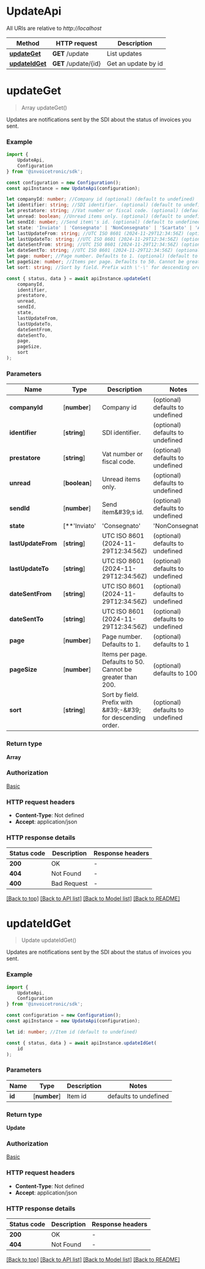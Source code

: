 # UpdateApi

All URIs are relative to *http://localhost*

|Method | HTTP request | Description|
|------------- | ------------- | -------------|
|[**updateGet**](#updateget) | **GET** /update | List updates|
|[**updateIdGet**](#updateidget) | **GET** /update/{id} | Get an update by id|

# **updateGet**
> Array<Update> updateGet()

Updates are notifications sent by the SDI about the status of invoices you sent.

### Example

```typescript
import {
    UpdateApi,
    Configuration
} from '@invoicetronic/sdk';

const configuration = new Configuration();
const apiInstance = new UpdateApi(configuration);

let companyId: number; //Company id (optional) (default to undefined)
let identifier: string; //SDI identifier. (optional) (default to undefined)
let prestatore: string; //Vat number or fiscal code. (optional) (default to undefined)
let unread: boolean; //Unread items only. (optional) (default to undefined)
let sendId: number; //Send item\'s id. (optional) (default to undefined)
let state: 'Inviato' | 'Consegnato' | 'NonConsegnato' | 'Scartato' | 'AccettatoDalDestinatario' | 'RifiutatoDalDestinatario' | 'ImpossibilitàDiRecapito' | 'DecorrenzaTermini' | 'AttestazioneTrasmissioneFattura'; //SDI state (optional) (default to undefined)
let lastUpdateFrom: string; //UTC ISO 8601 (2024-11-29T12:34:56Z) (optional) (default to undefined)
let lastUpdateTo: string; //UTC ISO 8601 (2024-11-29T12:34:56Z) (optional) (default to undefined)
let dateSentFrom: string; //UTC ISO 8601 (2024-11-29T12:34:56Z) (optional) (default to undefined)
let dateSentTo: string; //UTC ISO 8601 (2024-11-29T12:34:56Z) (optional) (default to undefined)
let page: number; //Page number. Defaults to 1. (optional) (default to 1)
let pageSize: number; //Items per page. Defaults to 50. Cannot be greater than 200. (optional) (default to 100)
let sort: string; //Sort by field. Prefix with \'-\' for descending order. (optional) (default to undefined)

const { status, data } = await apiInstance.updateGet(
    companyId,
    identifier,
    prestatore,
    unread,
    sendId,
    state,
    lastUpdateFrom,
    lastUpdateTo,
    dateSentFrom,
    dateSentTo,
    page,
    pageSize,
    sort
);
```

### Parameters

|Name | Type | Description  | Notes|
|------------- | ------------- | ------------- | -------------|
| **companyId** | [**number**] | Company id | (optional) defaults to undefined|
| **identifier** | [**string**] | SDI identifier. | (optional) defaults to undefined|
| **prestatore** | [**string**] | Vat number or fiscal code. | (optional) defaults to undefined|
| **unread** | [**boolean**] | Unread items only. | (optional) defaults to undefined|
| **sendId** | [**number**] | Send item\&#39;s id. | (optional) defaults to undefined|
| **state** | [**&#39;Inviato&#39; | &#39;Consegnato&#39; | &#39;NonConsegnato&#39; | &#39;Scartato&#39; | &#39;AccettatoDalDestinatario&#39; | &#39;RifiutatoDalDestinatario&#39; | &#39;ImpossibilitàDiRecapito&#39; | &#39;DecorrenzaTermini&#39; | &#39;AttestazioneTrasmissioneFattura&#39;**]**Array<&#39;Inviato&#39; &#124; &#39;Consegnato&#39; &#124; &#39;NonConsegnato&#39; &#124; &#39;Scartato&#39; &#124; &#39;AccettatoDalDestinatario&#39; &#124; &#39;RifiutatoDalDestinatario&#39; &#124; &#39;ImpossibilitàDiRecapito&#39; &#124; &#39;DecorrenzaTermini&#39; &#124; &#39;AttestazioneTrasmissioneFattura&#39;>** | SDI state | (optional) defaults to undefined|
| **lastUpdateFrom** | [**string**] | UTC ISO 8601 (2024-11-29T12:34:56Z) | (optional) defaults to undefined|
| **lastUpdateTo** | [**string**] | UTC ISO 8601 (2024-11-29T12:34:56Z) | (optional) defaults to undefined|
| **dateSentFrom** | [**string**] | UTC ISO 8601 (2024-11-29T12:34:56Z) | (optional) defaults to undefined|
| **dateSentTo** | [**string**] | UTC ISO 8601 (2024-11-29T12:34:56Z) | (optional) defaults to undefined|
| **page** | [**number**] | Page number. Defaults to 1. | (optional) defaults to 1|
| **pageSize** | [**number**] | Items per page. Defaults to 50. Cannot be greater than 200. | (optional) defaults to 100|
| **sort** | [**string**] | Sort by field. Prefix with \&#39;-\&#39; for descending order. | (optional) defaults to undefined|


### Return type

**Array<Update>**

### Authorization

[Basic](../README.md#Basic)

### HTTP request headers

 - **Content-Type**: Not defined
 - **Accept**: application/json


### HTTP response details
| Status code | Description | Response headers |
|-------------|-------------|------------------|
|**200** | OK |  -  |
|**404** | Not Found |  -  |
|**400** | Bad Request |  -  |

[[Back to top]](#) [[Back to API list]](../README.md#documentation-for-api-endpoints) [[Back to Model list]](../README.md#documentation-for-models) [[Back to README]](../README.md)

# **updateIdGet**
> Update updateIdGet()

Updates are notifications sent by the SDI about the status of invoices you sent.

### Example

```typescript
import {
    UpdateApi,
    Configuration
} from '@invoicetronic/sdk';

const configuration = new Configuration();
const apiInstance = new UpdateApi(configuration);

let id: number; //Item id (default to undefined)

const { status, data } = await apiInstance.updateIdGet(
    id
);
```

### Parameters

|Name | Type | Description  | Notes|
|------------- | ------------- | ------------- | -------------|
| **id** | [**number**] | Item id | defaults to undefined|


### Return type

**Update**

### Authorization

[Basic](../README.md#Basic)

### HTTP request headers

 - **Content-Type**: Not defined
 - **Accept**: application/json


### HTTP response details
| Status code | Description | Response headers |
|-------------|-------------|------------------|
|**200** | OK |  -  |
|**404** | Not Found |  -  |

[[Back to top]](#) [[Back to API list]](../README.md#documentation-for-api-endpoints) [[Back to Model list]](../README.md#documentation-for-models) [[Back to README]](../README.md)

